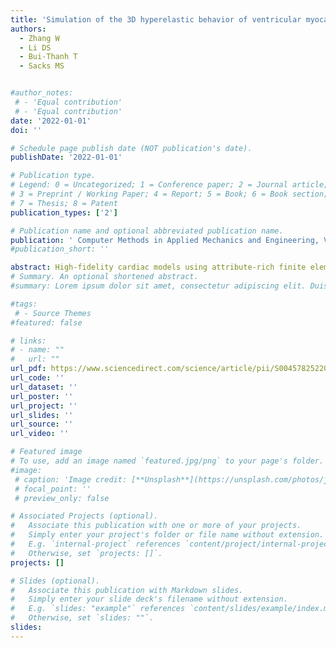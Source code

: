 ```yaml
---
title: 'Simulation of the 3D hyperelastic behavior of ventricular myocardium using a finite-element based neural-network approach'
authors:
  - Zhang W
  - Li DS
  - Bui-Thanh T
  - Sacks MS


#author_notes:
 # - 'Equal contribution'
 # - 'Equal contribution'
date: '2022-01-01'
doi: ''

# Schedule page publish date (NOT publication's date).
publishDate: '2022-01-01'

# Publication type.
# Legend: 0 = Uncategorized; 1 = Conference paper; 2 = Journal article;
# 3 = Preprint / Working Paper; 4 = Report; 5 = Book; 6 = Book section;
# 7 = Thesis; 8 = Patent
publication_types: ['2']

# Publication name and optional abbreviated publication name.
publication: ' Computer Methods in Applied Mechanics and Engineering, Volume 394, 114871.'
#publication_short: ''

abstract: High-fidelity cardiac models using attribute-rich finite element based models have been developed to a very mature stage. However, such finite-element based approaches remain time consuming, which have limited their clinical use. There remains a need for alternative methods for novel cardiac simulation methods capable of high fidelity simulations in clinically relevant time frames. Surrogate models are one approach, which traditionally use a data-driven approach for training, requiring the generation of a sufficiently large number of simulation results as the training dataset. Alternatively, a physics-informed neural network can be trained by minimizing the PDE residuals or energy potentials. However, this approach does not provide a general method to easily using existing finite element models. To address these challenges, we developed a hybrid approach that seamlessly bridged a neural network surrogate model with a differentiable finite element domain representation (NNFE). Given its importance in cardiac simulations, we applied this approach to simulations of the hyperelastic mechanical behavior of ventricular myocardium from recent 3D kinematic constitutive model. We utilized a cuboidal domain and conducted numerical studies of individual myocardium specimens discretized by a finite element mesh and assigned with experimentally obtained myofiber architectures. Both parameterized Dirichlet and Neumann boundary conditions were studied. We developed a second-order Newton optimization method, instead of using a stochastic gradient descent method, to train the neural network efficiently. The resulting trained neural network surrogate model demonstrated excellent agreement with the corresponding “ground truth” finite element solutions over the entire physiological deformation range. More importantly, the NNFE approach provided a significantly decreased computational time for a range of finite element mesh sizes for online predictions. For example, as the finite element mesh size increased from 2744 to 175615 elements, the NNFE computational time increased from 0.1108 s to 0.1393 s, while the “ground truth” FE model increased from 4.541 s to 719.9 s. These results suggest that NNFE run times can be significantly reduced compared with the traditional large-deformation based finite element solution methods. The trade-off is to train the NNFE off-line within a range of anticipated physiological responses. However, training time would only have to be performed once before any number of application uses. Moreover, since the NNFE is an analytical function its computational performance will be amplified when the corresponding problem becomes more complex.
# Summary. An optional shortened abstract.
#summary: Lorem ipsum dolor sit amet, consectetur adipiscing elit. Duis posuere tellus ac convallis placerat. Proin tincidunt magna sed ex sollicitudin condimentum.

#tags:
 # - Source Themes
#featured: false

# links:
# - name: ""
#   url: ""
url_pdf: https://www.sciencedirect.com/science/article/pii/S0045782522001724?casa_token=ZX8upPlu2LsAAAAA:z0Hvsi3vP3eD_qk7MpUjaCEHHREv3LMhVqMp-TQTLwvB3FrvzYMNexpkYJGkexRUBVKN2hKLv-A
url_code: ''
url_dataset: ''
url_poster: ''
url_project: ''
url_slides: ''
url_source: ''
url_video: ''

# Featured image
# To use, add an image named `featured.jpg/png` to your page's folder.
#image:
 # caption: 'Image credit: [**Unsplash**](https://unsplash.com/photos/jdD8gXaTZsc)'
 # focal_point: ''
 # preview_only: false

# Associated Projects (optional).
#   Associate this publication with one or more of your projects.
#   Simply enter your project's folder or file name without extension.
#   E.g. `internal-project` references `content/project/internal-project/index.md`.
#   Otherwise, set `projects: []`.
projects: []

# Slides (optional).
#   Associate this publication with Markdown slides.
#   Simply enter your slide deck's filename without extension.
#   E.g. `slides: "example"` references `content/slides/example/index.md`.
#   Otherwise, set `slides: ""`.
slides:
---
```



